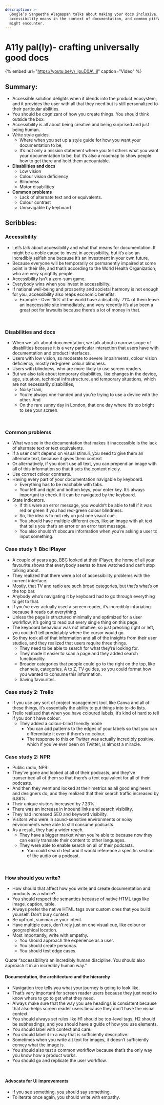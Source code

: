 ```yaml
---
description: >-
  Google’s Sangeetha Alagappan talks about making your docs inclusive, what
  accessibility means in the context of documentation, and common pitfalls you
  might encounter.
---
```


# A11y pal\(ly\)- crafting universally good docs



{% embed url="https://youtu.be/v\_jouD0A\_iI" caption="Video" %}

## Summary:

* Accessible solution delights when it blends into the product ecosystem, and it provides the user with all that they need but is still personalized to their particular abilities. 
* You should be cognizant of how you create things. You should think outside the box. 
* Accessibility is all about being creative and being surprised and just being human.
* Write style guides. 
  * Where when you set up a style guide for how you want your documentation to be, 
  * It’s not only a mission statement where you tell others what you want your documentation to be, but it’s also a roadmap to show people how to get there and hold them accountable. 
* **Disabilities and docs** 
  * Low vision
  * Colour vision deficiency 
  * Blindness
  * Motor disabilities
* **Common problems** 
  * Lack of alternate text and or equivalents.
  * Colour contrast
  * Unnavigable by keyboard

## Scribbles:

### Accessibility

* Let’s talk about accessibility and what that means for documentation. It might be a noble cause to invest in accessibility, but it’s also an incredibly selfish one because it’s an investment in your own future,
* Because everyone will be temporarily or permanently impaired at some point in their life, and that’s according to the World Health Organization, who are very sprightly people.
* Accessibility Isn't a zero-sum game.
* Everybody wins when you invest in accessibility. 
* If national well-being and prosperity and societal harmony is not enough for you, accessibility also reaps economic benefits. 
  * Example - Over 15% of the world have a disability. 71% of them leave an inaccessible site immediately, and very recently it’s also been a great pot for lawsuits because there’s a lot of money in that.

‌  


### Disabilities and docs 

* When we talk about documentation, we talk about a narrow scope of disabilities because it is a very particular interaction that users have with documentation and product interfaces. 
* Users with low vision, so moderate to severe impairments, colour vision deficiency, mostly red-green colour blindness. 
* Users with blindness, who are more likely to use screen readers. 
* But we also talk about temporary disabilities, like changes in the device, age, situation, technical infrastructure, and temporary situations, which are not necessarily disabilities, 
  * Noisy train, 
  * You’re always one-handed and you’re trying to use a device with the other. And 
  * On the rare sunny day in London, that one day where it’s too bright to see your screen. 

‌

### Common problems 

* What we see in the documentation that makes it inaccessible is the lack of alternate text or text equivalents. 
* If a user can’t depend on visual stimuli, you need to give them an alternate text, because it gives them context 
* Or alternatively, if you don’t use all text, you can prepend an image with all of this information so that it sets the context nicely.
* Use correct colour contrasts. 
* Having every part of your documentation navigable by keyboard.
  * Everything has to be reachable with tabs.
  * Your left and right and bottom keys, your enter key. It’s always important to check if it can be navigated by the keyboard.
* State indicators. 
  * If this were an error message, you wouldn’t be able to tell if it was red or green if you had red-green colour blindness. 
  * So, the idea is to not rely on just one visual cue. 
  * You should have multiple different cues, like an image with alt text that tells you that’s an error or an error text message. 
  * You also shouldn’t obscure information when you’re asking a user to input something.‌

### Case study 1: Bbc iPlayer

* A couple of years ago, BBC looked at their iPlayer, the home of all your favourite shows that everybody seems to have watched and can’t stop talking about. 
* They realized that there were a lot of accessibility problems with the current interface.
* Mostly, that TV and radio are such broad categories, but that’s what’s on the top bar.
* Anybody who’s navigating it by keyboard had to go through everything to get to that. 
*  If you’ve ever actually used a screen reader, it’s incredibly infuriating because it reads out everything. 
  * Unless the page is structured minimally and optimized for a user workflow, it’s going to read out every single thing on this page. 
* The keyboard behaviour was not intuitive, so just pressing right or left, you couldn’t tell predictably where the cursor would go. 
* So they took all of that information and all of the insights from their user studies, and they realized that users require three things. 
  * They need to be able to search for what they’re looking for. 
  * They made it easier to scan a page and they added search functionality. 
  * Broader categories that people could go to the right on the top, like channels, categories, A to Z, TV guides, so you could format how you wanted to consume this information. 
  * Saving favourites.

### Case study 2: Trello

* If you use any sort of project management tool, like Canva and all of these things, it’s essentially the ability to put things into to-do lists.
* Trello realized that when you have coloured labels, it’s kind of hard to tell if you don’t have colour. 
  * They added a colour-blind friendly mode
    * You can add patterns to the edges of your labels so that you can differentiate it even if there’s no colour. 
    * The response to this on Twitter was actually incredibly positive, which if you’ve ever been on Twitter, is almost a miracle.  

### Case study 2: NPR

* Public radio, NPR. 
* They’ve gone and looked at all of their podcasts, and they’ve transcribed all of them so that there’s a text equivalent for all of their podcasts. 
* And then they went and looked at their metrics as all good engineers and designers do, and they realized that their search traffic increased by 6.86%. 
* Their unique visitors increased by 7.23%. 
* There was an increase in inbound links and search visibility.
* They had increased SEO and keyword visibility. 
* Visitors who were in sound-sensitive environments or noisy environments were able to still consume podcasts. 
* As a result, they had a wider reach. 
  * They have a bigger market when you’re able to because now they can easily translate their content to other languages. 
  * They were able to enable search on all of their podcasts. 
    * You could search text and it would reference a specific section of the audio on a podcast.

‌

### How should you write?

* How should that affect how you write and create documentation and products as a whole? 
* You should respect the semantics because of native HTML tags like image, caption, table. 
* Always prefer the native HTML tags over custom ones that you build yourself. Don’t bury context. 
* Be upfront, summarize your intent.
* Have multiple cues, don’t rely just on one visual cue, like colour or geographical location. 
* Most importantly, write with empathy. 
  * You should approach the experience as a user. 
  * You should create personas.
  * You should test edge cases‌.

Quote “accessibility’s an incredibly human discipline. You should also approach it in an incredibly human way.”  


#### Documentation, the architecture and the hierarchy 

* Navigation tree tells you what your journey is going to look like. 
* That’s very important for screen reader users because they just need to know where to go to get what they need. 
* Always make sure that the way you use headings is consistent because that also helps screen reader users because they don’t have the visual context. 
* You should always set rules like H1 should be top-level tags, H2 should be subheadings, and you should have a guide of how you use elements. 
* You should label with context and care. 
* You should label it in a way that is sufficiently descriptive. 
* Sometimes when you write alt text for images, it doesn’t sufficiently convey what the image is.
* You should also test a common workflow because that’s the only way you know how a product works. 
* You should go and replicate the user workflow. 

‌

#### Advocate for UI improvements

* If you see something, you should say something. 
* To iterate once again, you should write with empathy.

